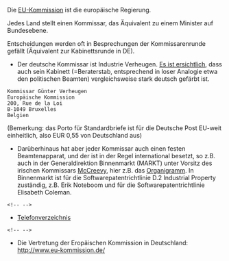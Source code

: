 Die [EU-Kommission](http://europa.eu.int/comm/ "wikilink") ist die
europäische Regierung.

Jedes Land stellt einen Kommissar, das Äquivalent zu einem Minister auf
Bundesebene.

Entscheidungen werden oft in Besprechungen der Kommissarenrunde gefällt
(Äquivalent zur Kabinettsrunde in DE).

-   Der deutsche Kommissar ist Industrie Verheugen. [Es ist
    ersichtlich](http://www.europa.eu.int/comm/commission_barroso/verheugen/cabinet/cabinet_de.htm "wikilink"),
    dass auch sein Kabinett (=Beraterstab, entsprechend in loser
    Analogie etwa den politischen Beamten) vergleichsweise stark deutsch
    gefärbt ist.

`Kommissar Günter Verheugen`\
`Europäische Kommission`\
`200, Rue de la Loi`\
`B-1049 Bruxelles`\
`Belgien`

(Bemerkung: das Porto für Standardbriefe ist für die Deutsche Post
EU-weit einheitlich, also EUR 0,55 von Deutschland aus)

-   Darüberhinaus hat aber jeder Kommissar auch einen festen
    Beamtenapparat, und der ist in der Regel international besetzt, so
    z.B. auch in der Generaldirektion Binnenmarkt (MARKT) unter Vorsitz
    des irischen Kommissars [McCreevy](McCreevy "wikilink"), hier z.B.
    das
    [Organigramm](http://europa.eu.int/comm/dgs/internal_market/docs/organigramme/organichart_en.pdf "wikilink").
    In Binnenmarkt ist für die Softwarepatentrichtlinie D.2 Industrial
    Property zuständig, z.B. Erik Noteboom und für die
    Softwarepatentrichtlinie Elisabeth Coleman.

```{=html}
<!-- -->
```
-   [Telefonverzeichnis](http://europa.eu.int/comm/staffdir/plsql/gsys_page.display_index?pLang=DE "wikilink")

```{=html}
<!-- -->
```
-   Die Vertretung der Eropäischen Kommission in Deutschland:
    <http://www.eu-kommission.de/>
